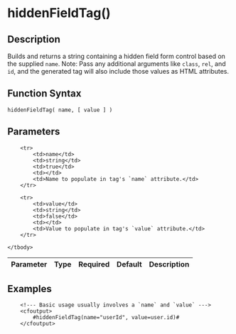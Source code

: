 # hiddenFieldTag()

## Description
Builds and returns a string containing a hidden field form control based on the supplied `name`. Note: Pass any additional arguments like `class`, `rel`, and `id`, and the generated tag will also include those values as HTML attributes.

## Function Syntax
	hiddenFieldTag( name, [ value ] )


## Parameters
<table>
	<thead>
		<tr>
			<th>Parameter</th>
			<th>Type</th>
			<th>Required</th>
			<th>Default</th>
			<th>Description</th>
		</tr>
	</thead>
	<tbody>
		
		<tr>
			<td>name</td>
			<td>string</td>
			<td>true</td>
			<td></td>
			<td>Name to populate in tag's `name` attribute.</td>
		</tr>
		
		<tr>
			<td>value</td>
			<td>string</td>
			<td>false</td>
			<td></td>
			<td>Value to populate in tag's `value` attribute.</td>
		</tr>
		
	</tbody>
</table>


## Examples
	
		<!--- Basic usage usually involves a `name` and `value` --->
		<cfoutput>
		    #hiddenFieldTag(name="userId", value=user.id)#
		</cfoutput>
